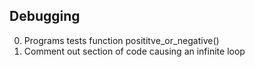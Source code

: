 ## Debugging
0. Programs tests function posititve_or_negative()
1. Comment out section of code causing an infinite loop
